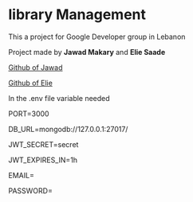 # library Management

This a project for Google Developer group in Lebanon

Project made by **Jawad Makary** and **Elie Saade**

[Github of Jawad](https://github.com/JawadMakary)

[Github of Elie](https://github.com/Elie309)


In the .env file variable needed

PORT=3000

DB_URL=mongodb://127.0.0.1:27017/

JWT_SECRET=secret

JWT_EXPIRES_IN=1h

EMAIL=

PASSWORD=

